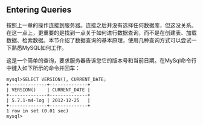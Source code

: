 ## Entering Queries

按照上一章的操作连接到服务器。连接之后并没有选择任何数据库，但这没关系。在这一点上，更重要的是找到一点关于如何进行数据查询，而不是在创建表、加载数据、检索数据。本节介绍了数据查询的基本原理，使用几种查询方式可以尝试一下熟悉MySQL如何工作。

这是一个简单的查询，要求服务器告诉您它的版本号和当前日期。在MySql命令行中键入如下所示的命令并回车：

```
mysql>SELECT VERSION(), CURRENT_DATE;
+--------------+--------------+
| VERSION()    | CURRENT_DATE |
+--------------+--------------+
| 5.7.1-m4-log | 2012-12-25   |
+--------------+--------------+
1 row in set (0.01 sec)
mysql>
```



